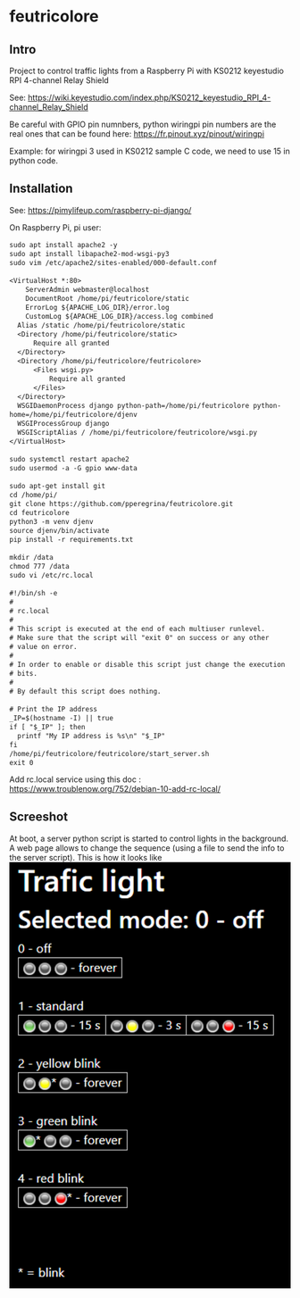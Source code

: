 # feutricolore

## Intro

Project to control traffic lights from a Raspberry Pi with KS0212 keyestudio RPI 4-channel Relay Shield

See: https://wiki.keyestudio.com/index.php/KS0212_keyestudio_RPI_4-channel_Relay_Shield 

Be careful with GPIO pin numnbers, python wiringpi pin numbers are the real ones that can be found here: https://fr.pinout.xyz/pinout/wiringpi

Example: for wiringpi 3 used in KS0212 sample C code, we need to use 15 in python code.

## Installation

See: https://pimylifeup.com/raspberry-pi-django/

On Raspberry Pi, pi user:

```
sudo apt install apache2 -y
sudo apt install libapache2-mod-wsgi-py3
sudo vim /etc/apache2/sites-enabled/000-default.conf

<VirtualHost *:80>
	ServerAdmin webmaster@localhost
	DocumentRoot /home/pi/feutricolore/static
	ErrorLog ${APACHE_LOG_DIR}/error.log
	CustomLog ${APACHE_LOG_DIR}/access.log combined
  Alias /static /home/pi/feutricolore/static
  <Directory /home/pi/feutricolore/static>
      Require all granted
  </Directory>
  <Directory /home/pi/feutricolore/feutricolore>
      <Files wsgi.py>
          Require all granted
      </Files>
  </Directory>
  WSGIDaemonProcess django python-path=/home/pi/feutricolore python-home=/home/pi/feutricolore/djenv
  WSGIProcessGroup django
  WSGIScriptAlias / /home/pi/feutricolore/feutricolore/wsgi.py
</VirtualHost>

sudo systemctl restart apache2
sudo usermod -a -G gpio www-data

sudo apt-get install git
cd /home/pi/
git clone https://github.com/pperegrina/feutricolore.git
cd feutricolore
python3 -m venv djenv
source djenv/bin/activate
pip install -r requirements.txt

mkdir /data
chmod 777 /data
sudo vi /etc/rc.local

#!/bin/sh -e
#
# rc.local
#
# This script is executed at the end of each multiuser runlevel.
# Make sure that the script will "exit 0" on success or any other
# value on error.
#
# In order to enable or disable this script just change the execution
# bits.
#
# By default this script does nothing.

# Print the IP address
_IP=$(hostname -I) || true
if [ "$_IP" ]; then
  printf "My IP address is %s\n" "$_IP"
fi
/home/pi/feutricolore/feutricolore/start_server.sh
exit 0
```

Add rc.local service using this doc : https://www.troublenow.org/752/debian-10-add-rc-local/

## Screeshot

At boot, a server python script is started to control lights in the background.
A web page allows to change the sequence (using a file to send the info to the server script).
This is how it looks like
![alt text](https://github.com/pperegrina/feutricolore/raw/main/docs/Screenshot.png "Single page app")
